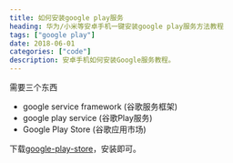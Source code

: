 ```yaml
---
title: 如何安装google play服务
heading: 华为/小米等安卓手机一键安装google play服务方法教程
tags: ["google play"]
date: 2018-06-01
categories: ["code"]
description: 安卓手机如何安装Google服务教程。
---
```


需要三个东西
- google service framework (谷歌服务框架)
- google play service (谷歌Play服务)
- Google Play Store (谷歌应用市场)


下载[google-play-store](https://m.apkpure.com/google-play-store/com.android.vending)，安装即可。



